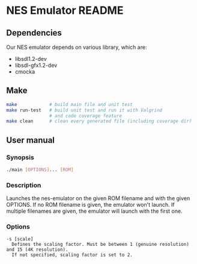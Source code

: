 # NES Emulator README

## Dependencies

Our NES emulator depends on various library, which are:

- libsdl1.2-dev
- libsdl-gfx1.2-dev
- cmocka

## Make

```bash
make            # build main file and unit test
make run-test   # build unit test and run it with Valgrind
                # and code coverage feature
make clean      # clean every generated file (including coverage dir)
```

## User manual

### Synopsis
```bash
./main [OPTIONS]... [ROM]
```

### Description

Launches the nes-emulator on the given ROM filename and with the given OPTIONS. If no ROM filename is given, the emulator won't launch. If multiple filenames are given, the emulator will launch with the first one.

### Options

    -s [scale]
      Defines the scaling factor. Must be between 1 (genuine resolution) and 15 (4K resolution).
      If not specified, scaling factor is set to 2.
